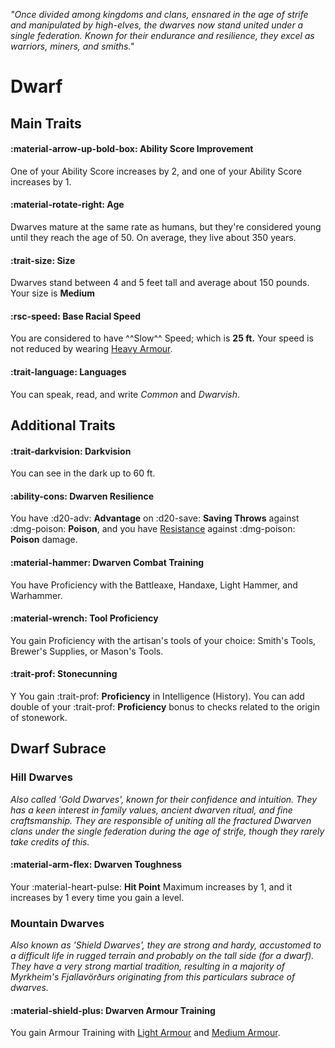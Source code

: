 <p style="text-align: center;">

<i>

"Once divided among kingdoms and clans, ensnared in the age of strife and manipulated by high-elves, the dwarves now stand united under a single federation. Known for their endurance and resilience, they excel as warriors, miners, and smiths."

</i>

</p>

# Dwarf

## Main Traits

#### :material-arrow-up-bold-box: Ability Score Improvement

One of your Ability Score increases by 2, and one of your Ability Score increases by 1.

#### :material-rotate-right: Age

Dwarves mature at the same rate as humans, but they're considered young until they reach the age of 50. On average, they live about 350 years.

#### :trait-size: Size

Dwarves stand between 4 and 5 feet tall and average about 150 pounds. Your size is **Medium**

#### :rsc-speed: Base Racial Speed

You are considered to have ^^Slow^^ Speed; which is **25 ft.** Your speed is not reduced by wearing [Heavy Armour](../../equipment/armour/index.md#heavy-armour).

#### :trait-language: Languages

You can speak, read, and write *Common* and *Dwarvish*.

## Additional Traits

#### :trait-darkvision: Darkvision

You can see in the dark up to 60 ft.

#### :ability-cons: Dwarven Resilience

You have :d20-adv: **Advantage** on :d20-save: **Saving Throws** against :dmg-poison: **Poison**, and you have [Resistance](../../gameplay/combat/damage-healing.md#resistance) against :dmg-poison: **Poison** damage.

#### :material-hammer: Dwarven Combat Training

You have Proficiency with the Battleaxe, Handaxe, Light Hammer, and Warhammer.

#### :material-wrench: Tool Proficiency

You gain Proficiency with the artisan's tools of your choice: Smith's Tools, Brewer's Supplies, or Mason's Tools.

#### :trait-prof: Stonecunning 
Y
You gain :trait-prof: **Proficiency** in Intelligence (History). You can add double of your :trait-prof: **Proficiency** bonus to checks related to the origin of stonework.

## Dwarf Subrace

### Hill Dwarves

*Also called 'Gold Dwarves', known for their confidence and intuition. They has a keen interest in family values, ancient dwarven ritual, and fine craftsmanship. They are responsible of uniting all the fractured Dwarven clans under the single federation during the age of strife, though they rarely take credits of this.*

#### :material-arm-flex: Dwarven Toughness

Your :material-heart-pulse: **Hit Point** Maximum increases by 1, and it increases by 1 every time you gain a level.

### Mountain Dwarves

*Also known as 'Shield Dwarves', they are strong and hardy, accustomed to a difficult life in rugged terrain and probably on the tall side (for a dwarf). They have a very strong martial tradition, resulting in a majority of Myrkheim's Fjallavörðurs originating from this particulars subrace of dwarves.*

#### :material-shield-plus: Dwarven Armour Training

You gain Armour Training with [Light Armour](../../equipment/armour/index.md#light-armour) and [Medium Armour](../../equipment/armour/index.md#medium-armour).

